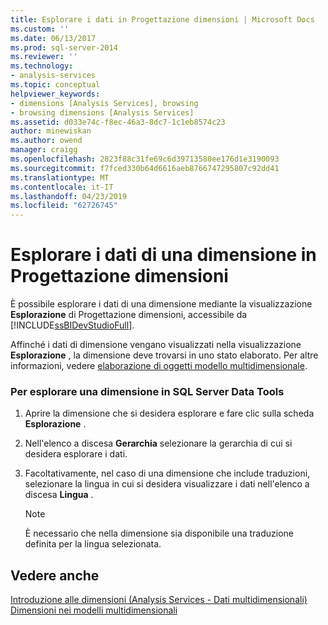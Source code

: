 ```yaml
---
title: Esplorare i dati in Progettazione dimensioni | Microsoft Docs
ms.custom: ''
ms.date: 06/13/2017
ms.prod: sql-server-2014
ms.reviewer: ''
ms.technology:
- analysis-services
ms.topic: conceptual
helpviewer_keywords:
- dimensions [Analysis Services], browsing
- browsing dimensions [Analysis Services]
ms.assetid: d033e74c-f8ec-46a3-8dc7-1c1eb8574c23
author: minewiskan
ms.author: owend
manager: craigg
ms.openlocfilehash: 2823f88c31fe69c6d39713580ee176d1e3190093
ms.sourcegitcommit: f7fced330b64d6616aeb8766747295807c92dd41
ms.translationtype: MT
ms.contentlocale: it-IT
ms.lasthandoff: 04/23/2019
ms.locfileid: "62726745"
---
```

# <a name="browse-dimension-data-in-dimension-designer"></a>Esplorare i dati di una dimensione in Progettazione dimensioni
  È possibile esplorare i dati di una dimensione mediante la visualizzazione **Esplorazione** di Progettazione dimensioni, accessibile da [!INCLUDE[ssBIDevStudioFull](../../includes/ssbidevstudiofull-md.md)].  
  
 Affinché i dati di dimensione vengano visualizzati nella visualizzazione **Esplorazione** , la dimensione deve trovarsi in uno stato elaborato. Per altre informazioni, vedere [elaborazione di oggetti modello multidimensionale](processing-a-multidimensional-model-analysis-services.md).  
  
### <a name="to-browse-a-dimension-in-sql-server-data-tools"></a>Per esplorare una dimensione in SQL Server Data Tools  
  
1.  Aprire la dimensione che si desidera esplorare e fare clic sulla scheda **Esplorazione** .  
  
2.  Nell'elenco a discesa **Gerarchia** selezionare la gerarchia di cui si desidera esplorare i dati.  
  
3.  Facoltativamente, nel caso di una dimensione che include traduzioni, selezionare la lingua in cui si desidera visualizzare i dati nell'elenco a discesa **Lingua** .  
  
    > [!NOTE]  
    >  È necessario che nella dimensione sia disponibile una traduzione definita per la lingua selezionata.  
  
## <a name="see-also"></a>Vedere anche  
 [Introduzione alle dimensioni &#40;Analysis Services - Dati multidimensionali&#41;](../multidimensional-models-olap-logical-dimension-objects/dimensions-analysis-services-multidimensional-data.md)   
 [Dimensioni nei modelli multidimensionali](dimensions-in-multidimensional-models.md)  
  
  
